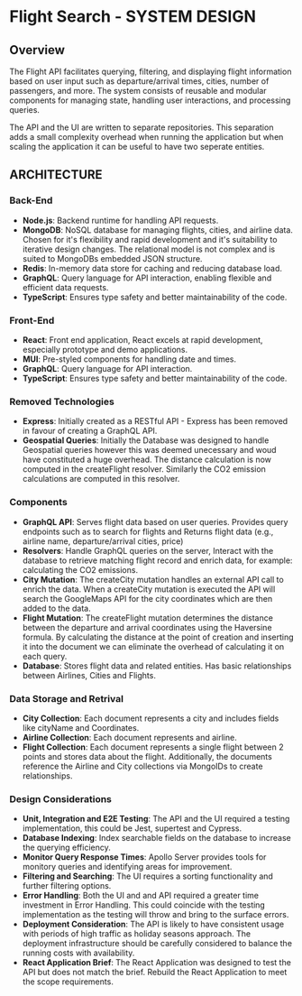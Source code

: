 # **Flight Search - SYSTEM DESIGN**

## **Overview**

The Flight API facilitates querying, filtering, and displaying flight information based on user input such as departure/arrival times, cities, number of passengers, and more. The system consists of reusable and modular components for managing state, handling user interactions, and processing queries.

The API and the UI are written to separate repositories. This separation adds a small complexity overhead when running the application but when scaling the application it can be useful to have two seperate entities.

## **ARCHITECTURE**

### **Back-End**

- **Node.js**: Backend runtime for handling API requests.
- **MongoDB**: NoSQL database for managing flights, cities, and airline data. Chosen for it's flexibility and rapid development and it's suitability to iterative design changes. The relational model is not complex and is suited to MongoDBs embedded JSON structure.
- **Redis**: In-memory data store for caching and reducing database load.
- **GraphQL**: Query language for API interaction, enabling flexible and efficient data requests.
- **TypeScript**: Ensures type safety and better maintainability of the code.

### **Front-End**

- **React**: Front end application, React excels at rapid development, especially prototype and demo applications.
- **MUI**: Pre-styled components for handling date and times.
- **GraphQL**: Query language for API interaction.
- **TypeScript**: Ensures type safety and better maintainability of the code.

### **Removed Technologies**

- **Express**: Initially created as a RESTful API - Express has been removed in favour of creating a GraphQL API.
- **Geospatial Queries**: Initially the Database was designed to handle Geospatial queries however this was deemed unecessary and woud have constituted a huge overhead. The distance calculation is now computed in the createFlight resolver. Similarly the CO2 emission calculations are computed in this resolver.

### **Components**

- **GraphQL API**: Serves flight data based on user queries. Provides query endpoints such as to search for flights and Returns flight data (e.g., airline name, departure/arrival cities, price)
- **Resolvers**: Handle GraphQL queries on the server, Interact with the database to retrieve matching flight record and enrich data, for example: calculating the CO2 emissions.
- **City Mutation**: The createCity mutation handles an external API call to enrich the data. When a createCity mutation is executed the API will search the GoogleMaps API for the city coordinates which are then added to the data.
- **Flight Mutation**: The createFlight mutation determines the distance between the departure and arrival coordinates using the Haversine formula. By calculating the distance at the point of creation and inserting it into the document we can eliminate the overhead of calculating it on each query.
- **Database**: Stores flight data and related entities. Has basic relationships between Airlines, Cities and Flights.

### **Data Storage and Retrival**

- **City Collection**: Each document represents a city and includes fields like cityName and Coordinates.
- **Airline Collection**: Each document represents and airline.
- **Flight Collection**: Each document represents a single flight between 2 points and stores data about the flight. Additionally, the documents reference the Airline and City collections via MongoIDs to create relationships.

### **Design Considerations**

- **Unit, Integration and E2E Testing**: The API and the UI required a testing implementation, this could be Jest, supertest and Cypress.
- **Database Indexing**: Index searchable fields on the database to increase the querying efficiency.
- **Monitor Query Response Times**: Apollo Server provides tools for monitory queries and identifying areas for improvement.
- **Filtering and Searching**: The UI requires a sorting functionality and further filtering options.
- **Error Handling**: Both the UI and and API required a greater time investment in Error Handling. This could coincide with the testing implementation as the testing will throw and bring to the surface errors.
- **Deployment Consideration**: The API is likely to have consistent usage with periods of high traffic as holiday seasons approach. The deployment infrastructure should be carefully considered to balance the running costs with availability.
- **React Application Brief**: The React Application was designed to test the API but does not match the brief. Rebuild the React Application to meet the scope requirements.

